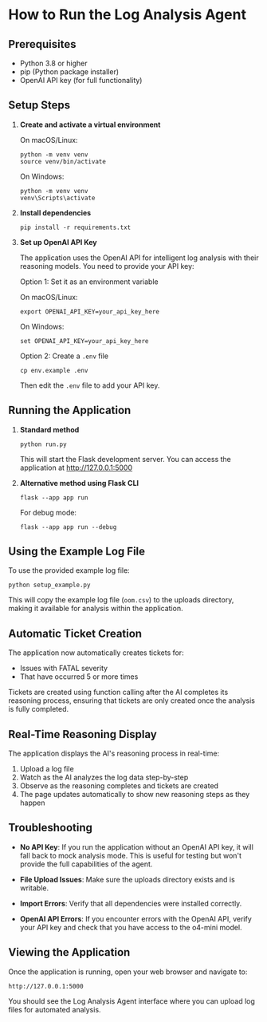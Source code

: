 # How to Run the Log Analysis Agent

## Prerequisites

- Python 3.8 or higher
- pip (Python package installer)
- OpenAI API key (for full functionality)

## Setup Steps

1. **Create and activate a virtual environment**

   On macOS/Linux:
   ```
   python -m venv venv
   source venv/bin/activate
   ```

   On Windows:
   ```
   python -m venv venv
   venv\Scripts\activate
   ```

2. **Install dependencies**

   ```
   pip install -r requirements.txt
   ```

3. **Set up OpenAI API Key**

   The application uses the OpenAI API for intelligent log analysis with their reasoning models. You need to provide your API key:

   Option 1: Set it as an environment variable
   
   On macOS/Linux:
   ```
   export OPENAI_API_KEY=your_api_key_here
   ```

   On Windows:
   ```
   set OPENAI_API_KEY=your_api_key_here
   ```

   Option 2: Create a `.env` file
   ```
   cp env.example .env
   ```
   Then edit the `.env` file to add your API key.

## Running the Application

1. **Standard method**

   ```
   python run.py
   ```

   This will start the Flask development server. You can access the application at http://127.0.0.1:5000

2. **Alternative method using Flask CLI**

   ```
   flask --app app run
   ```

   For debug mode:
   ```
   flask --app app run --debug
   ```

## Using the Example Log File

To use the provided example log file:

```
python setup_example.py
```

This will copy the example log file (`oom.csv`) to the uploads directory, making it available for analysis within the application.

## Automatic Ticket Creation

The application now automatically creates tickets for:
- Issues with FATAL severity
- That have occurred 5 or more times

Tickets are created using function calling after the AI completes its reasoning process, ensuring that tickets are only created once the analysis is fully completed.

## Real-Time Reasoning Display

The application displays the AI's reasoning process in real-time:
1. Upload a log file
2. Watch as the AI analyzes the log data step-by-step
3. Observe as the reasoning completes and tickets are created
4. The page updates automatically to show new reasoning steps as they happen

## Troubleshooting

- **No API Key**: If you run the application without an OpenAI API key, it will fall back to mock analysis mode. This is useful for testing but won't provide the full capabilities of the agent.

- **File Upload Issues**: Make sure the uploads directory exists and is writable.

- **Import Errors**: Verify that all dependencies were installed correctly.

- **OpenAI API Errors**: If you encounter errors with the OpenAI API, verify your API key and check that you have access to the o4-mini model.

## Viewing the Application

Once the application is running, open your web browser and navigate to:

```
http://127.0.0.1:5000
```

You should see the Log Analysis Agent interface where you can upload log files for automated analysis.
